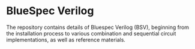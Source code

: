# BlueSpec Verilog
The repository contains details of Bluespec Verilog (BSV), beginning from the installation process to various combination and sequential circuit implementations, as well as reference materials.
